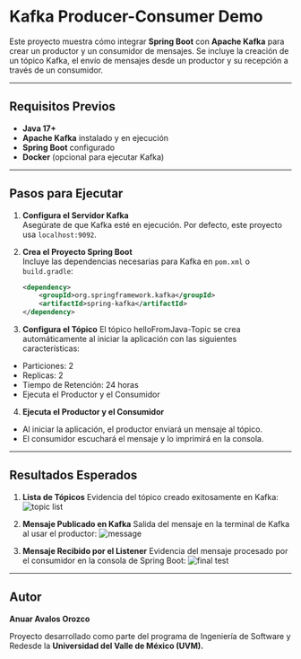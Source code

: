 # Kafka Producer-Consumer Demo

Este proyecto muestra cómo integrar **Spring Boot** con **Apache Kafka** para crear un productor y un consumidor de mensajes. Se incluye la creación de un tópico Kafka, el envío de mensajes desde un productor y su recepción a través de un consumidor.

---

## Requisitos Previos

- **Java 17+**
- **Apache Kafka** instalado y en ejecución
- **Spring Boot** configurado
- **Docker** (opcional para ejecutar Kafka)

---

## Pasos para Ejecutar

1. **Configura el Servidor Kafka**  
   Asegúrate de que Kafka esté en ejecución. Por defecto, este proyecto usa `localhost:9092`.

2. **Crea el Proyecto Spring Boot**  
   Incluye las dependencias necesarias para Kafka en `pom.xml` o `build.gradle`:
   ```xml
   <dependency>
       <groupId>org.springframework.kafka</groupId>
       <artifactId>spring-kafka</artifactId>
   </dependency>

3. **Configura el Tópico**
El tópico helloFromJava-Topic se crea automáticamente al iniciar la aplicación con las siguientes características:

* Particiones: 2
* Replicas: 2
* Tiempo de Retención: 24 horas
* Ejecuta el Productor y el Consumidor

4. **Ejecuta el Productor y el Consumidor**

* Al iniciar la aplicación, el productor enviará un mensaje al tópico.
* El consumidor escuchará el mensaje y lo imprimirá en la consola.

---

## Resultados Esperados
1. **Lista de Tópicos**
Evidencia del tópico creado exitosamente en Kafka:
![topic list](https://github.com/user-attachments/assets/589d53d5-e536-45d7-b951-f3f387b9d9e5)


2. **Mensaje Publicado en Kafka**
Salida del mensaje en la terminal de Kafka al usar el productor:
![message](https://github.com/user-attachments/assets/9ed8f146-b748-49bb-8d9f-4c650e170ad5)


3. **Mensaje Recibido por el Listener**
Evidencia del mensaje procesado por el consumidor en la consola de Spring Boot:
![final test](https://github.com/user-attachments/assets/f4b26cf1-acae-4403-bce0-edac1e8e3d20)

---

## Autor
**Anuar Avalos Orozco**

Proyecto desarrollado como parte del programa de Ingeniería de Software y Redesde la 
**Universidad del Valle de México (UVM).**

